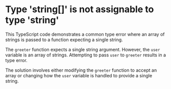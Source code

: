 # Type 'string[]' is not assignable to type 'string'

This TypeScript code demonstrates a common type error where an array of strings is passed to a function expecting a single string.

The `greeter` function expects a single string argument. However, the `user` variable is an array of strings.  Attempting to pass `user` to `greeter` results in a type error.

The solution involves either modifying the `greeter` function to accept an array or changing how the `user` variable is handled to provide a single string.